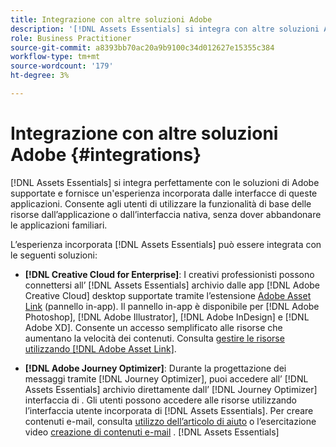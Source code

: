 ```yaml
---
title: Integrazione con altre soluzioni Adobe
description: '[!DNL Assets Essentials] si integra con altre soluzioni Adobe e fornisce un’esperienza incorporata dall’interno dell’applicazione nativa.'
role: Business Practitioner
source-git-commit: a8393bb70ac20a9b9100c34d012627e15355c384
workflow-type: tm+mt
source-wordcount: '179'
ht-degree: 3%

---
```



# Integrazione con altre soluzioni Adobe {#integrations}

[!DNL Assets Essentials] si integra perfettamente con le soluzioni di Adobe supportate e fornisce un&#39;esperienza incorporata dalle interfacce di queste applicazioni. Consente agli utenti di utilizzare la funzionalità di base delle risorse dall’applicazione o dall’interfaccia nativa, senza dover abbandonare le applicazioni familiari.

L’esperienza incorporata [!DNL Assets Essentials] può essere integrata con le seguenti soluzioni:

* **[!DNL Creative Cloud for Enterprise]**: I creativi professionisti possono connettersi all’ [!DNL Assets Essentials] archivio dalle app  [!DNL Adobe Creative Cloud] desktop supportate tramite l’estensione  [Adobe Asset Link](https://www.adobe.com/creativecloud/business/enterprise/adobe-asset-link.html)  (pannello in-app). Il pannello in-app è disponibile per [!DNL Adobe Photoshop], [!DNL Adobe Illustrator], [!DNL Adobe InDesign] e [!DNL Adobe XD]. Consente un accesso semplificato alle risorse che aumentano la velocità dei contenuti. Consulta [gestire le risorse utilizzando [!DNL Adobe Asset Link]](https://helpx.adobe.com/enterprise/admin-guide.html/enterprise/using/manage-assets-using-adobe-asset-link.ug.html).

* **[!DNL Adobe Journey Optimizer]**: Durante la progettazione dei messaggi tramite  [!DNL Journey Optimizer], puoi accedere all’ [!DNL Assets Essentials] archivio direttamente dall’ [!DNL Journey Optimizer] interfaccia di . Gli utenti possono accedere alle risorse utilizzando l’interfaccia utente incorporata di [!DNL Assets Essentials]. Per creare contenuti e-mail, consulta [utilizzo dell’articolo di aiuto](https://experienceleague.adobe.com/docs/journey-optimizer/using/create-messages/assets-essentials.html) o l’esercitazione video [creazione di contenuti e-mail](https://experienceleague.adobe.com/docs/journey-optimizer-learn/tutorials/create-messages/create-email-content-with-the-message-editor.html) . [!DNL Assets Essentials] 

<!-- TBD: Hiding this link till GA. Do not even include the beta mention as discussed with Greg. Beta is done with customers selected by the Accounts team. It is not an open Beta program. At GA, document this.

* **[[!DNL Adobe Workfront]](https://www.workfront.com/)**: This integration will be made available in the future.

* **[[!DNL Adobe Studio]]**: This integration will be made available in the future.
-->
